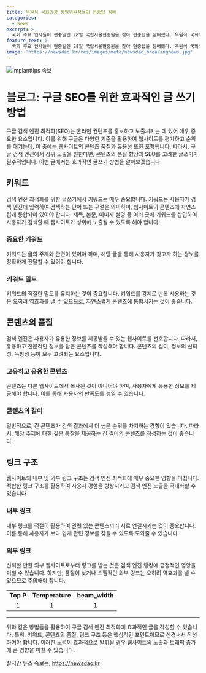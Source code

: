 ```yaml
---
title: 우원식 국회의장 상임위원장들이 현충탑 참배
categories:
  - News
excerpt: >
  국회 주요 인사들이 현충일인 28일 국립서울현충원을 찾아 현충탑을 참배했다. 우원식 국회의장과 주호영 국회부의장을 비롯한 정당 원내대표, 상임위·상설특위 위원장 등이 참석한 이들의 모습이 담겨있다.
feature_text: >
  국회 주요 인사들이 현충일인 28일 국립서울현충원을 찾아 현충탑을 참배했다. 우원식 국회의장과 주호영 국회부의장을 비롯한 정당 원내대표, 상임위·상설특위 위원장 등이 참석한 이들의 모습이 담겨있다.
image: 'https://newsdao.kr/res/images/meta/newsdao_breakingnews.jpg'
---
```


<p><img src="https://newsdao.kr/res/images/meta/newsdao_breakingnews.jpg" alt="implanttips 속보" /></p>

<h1>블로그: 구글 SEO를 위한 효과적인 글 쓰기 방법</h1>

<p data-ke-size="size16">구글 검색 엔진 최적화(SEO)는 온라인 컨텐츠를 홍보하고 노출시키는 데 있어 매우 중요한 요소입니다. 이를 위해 구글은 다양한 기준을 활용하여 웹사이트를 평가하고 순위를 매기는데, 이 중에는 웹사이트의 콘텐츠 품질과 유용성 또한 포함됩니다. 따라서, 구글 검색 엔진에서 상위 노출을 원한다면, 콘텐츠의 품질 향상과 SEO를 고려한 글쓰기가 필수적입니다. 이번 글에서는 효과적인 글쓰기 방법을 알아보겠습니다.</p>

<h2 data-ke-size="size26">키워드</h2>

<p data-ke-size="size16">검색 엔진 최적화를 위한 글쓰기에서 키워드는 매우 중요합니다. 키워드는 사용자가 검색 엔진에 입력하여 검색하는 단어 또는 구절을 의미하며, 웹사이트의 콘텐츠에 자연스럽게 통합되어 있어야 합니다. 제목, 본문, 이미지 설명 등 여러 곳에 키워드를 삽입하여 사용자가 검색할 때 웹사이트가 상위에 노출될 수 있도록 해야 합니다.</p>

<h3>중요한 키워드</h3>

<p data-ke-size="size16">키워드는 글의 주제와 관련이 있어야 하며, 해당 글을 통해 사용자가 찾고자 하는 정보를 정확하게 전달할 수 있어야 합니다.</p>

<h3>키워드 밀도</h3>

<p data-ke-size="size16">키워드의 적절한 밀도를 유지하는 것이 중요합니다. 키워드를 강제로 반복 사용하는 것은 오히려 역효과를 낼 수 있으므로, 자연스럽게 콘텐츠에 통합시키는 것이 좋습니다.</p>

<h2 data-ke-size="size26">콘텐츠의 품질</h2>

<p data-ke-size="size16">검색 엔진은 사용자가 유용한 정보를 제공받을 수 있는 웹사이트를 선호합니다. 따라서, 유용하고 전문적인 정보를 담은 콘텐츠를 작성해야 합니다. 콘텐츠의 길이, 정보의 신뢰성, 독창성 등이 모두 고려되는 요소입니다.</p>

<h3>고유하고 유용한 콘텐츠</h3>

<p data-ke-size="size16">콘텐츠는 다른 웹사이트에서 복사된 것이 아니어야 하며, 사용자에게 유용한 정보를 제공해야 합니다. 이를 통해 사용자의 만족도를 높일 수 있습니다.</p>

<h3>콘텐츠의 길이</h3>

<p data-ke-size="size16">일반적으로, 긴 콘텐츠가 검색 결과에서 더 높은 순위를 차지하는 경향이 있습니다. 따라서, 해당 주제에 대한 깊은 통찰을 제공하는 긴 길이의 콘텐츠를 작성하는 것이 좋습니다.</p>

<h2 data-ke-size="size26">링크 구조</h2>

<p data-ke-size="size16">웹사이트의 내부 및 외부 링크 구조는 검색 엔진 최적화에 매우 중요한 영향을 미칩니다. 적합한 링크 구조를 활용하여 사용자 경험을 향상시키고 검색 엔진 노출을 극대화할 수 있습니다.</p>

<h3>내부 링크</h3>

<p data-ke-size="size16">내부 링크를 적절히 활용하여 관련 있는 콘텐츠끼리 서로 연결시키는 것이 중요합니다. 이를 통해 사용자가 보다 쉽게 관련 정보를 찾을 수 있도록 도와줄 수 있습니다.</p>

<h3>외부 링크</h3>

<p data-ke-size="size16">신뢰할 만한 외부 웹사이트로부터 링크를 받는 것은 검색 엔진 랭킹에 긍정적인 영향을 미칠 수 있습니다. 하지만, 품질이 낮거나 스팸적인 외부 링크는 오히려 역효과를 낼 수 있으므로 주의해야 합니다.</p>

<table>
  <tr>
    <td style="text-align: center; height: 17px;"><b>Top P</b></td>
    <td style="text-align: center; height: 17px;"><b>Temperature</b></td>
    <td style="text-align: center; height: 17px;"><b>beam_width</b></td>
  </tr>
  <tr>
    <td style="text-align: center; height: 17px;">1</td>
    <td style="text-align: center; height: 17px;">1</td>
    <td style="text-align: center; height: 17px;">1</td>
  </tr>
</table>

<hr>

<p data-ke-size="size16">위와 같은 방법들을 활용하여 구글 검색 엔진 최적화에 효과적인 글을 작성할 수 있습니다. 특히, 키워드, 콘텐츠의 품질, 링크 구조 등은 핵심적인 포인트이므로 신경써서 작성하여야 합니다. 이러한 노력이 효과적으로 발휘될 경우 웹사이트의 노출과 트래픽 증가에 큰 영향을 미칠 수 있습니다.</p>
실시간 뉴스 속보는, <a href="https://newsdao.kr" rel="dofollow">https://newsdao.kr</a>


